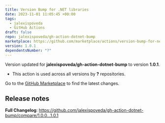 ```yaml
---
title: Version Bump for .NET libraries
date: 2023-11-01 11:05:45 +00:00
tags:
  - jalexispoveda
  - GitHub Actions
draft: false
repo: jalexispoveda/gh-action-dotnet-bump
marketplace: https://github.com/marketplace/actions/version-bump-for-net-libraries
version: 1.0.1
dependentsNumber: "?"
---
```



Version updated for **jalexispoveda/gh-action-dotnet-bump** to version **1.0.1**.
- This action is used across all versions by **?** repositories.

Go to the [GitHub Marketplace](https://github.com/marketplace/actions/version-bump-for-net-libraries) to find the latest changes.

## Release notes

**Full Changelog**: https://github.com/jalexispoveda/gh-action-dotnet-bump/compare/1.0.0...1.0.1
